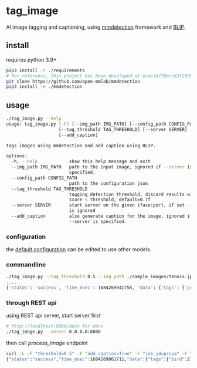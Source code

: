 # tag_image

AI image tagging and captioning, using [mmdetection](https://github.com/open-mmlab/mmdetection) framework and [BLIP](https://github.com/salesforce/BLIP).

## install

requires python 3.9+

~~~bash
pip3 install -r ./requirements
# for reference, this project has been developed at ecac3a77becc63f23d9f6980b2a36f86acd00a8a, so checkout this specific commit if you have problems...
git clone https://github.com/open-mmlab/mmdetection
pip3 install -e ./mmdetection
~~~

## usage

~~~bash
./tag_image.py --help
usage: tag_image.py [-h] [--img_path IMG_PATH] [--config_path CONFIG_PATH]
                    [--tag_threshold TAG_THRESHOLD] [--server SERVER]
                    [--add_caption]

tags images using mmdetection and add caption using BLIP.

options:
  -h, --help            show this help message and exit
  --img_path IMG_PATH   path to the input image, ignored if --server is
                        specified.
  --config_path CONFIG_PATH
                        path to the configuration json
  --tag_threshold TAG_THRESHOLD
                        tagging_detection threshold, discard results with
                        score < threshold, default=0.7f
  --server SERVER       start server on the given iface:port, if set --img
                        is ignored
  --add_caption         also generate caption for the image. ignored if
                        --server is specified.
~~~

### configuration

the [default configuration](./config.json) can be edited to use other models.

### commandline

~~~bash
./tag_image.py --tag_threshold 0.5 --img_path ./sample_images/tennis.jpg --add_caption
....
{'status': 'success', 'time_msec': 1684269941755, 'data': {'tags': {'person': 2, 'sports_ball': 1, 'tennis_racket': 1}, 'caption': 'two pictures of a man holding a trophy and a tennis ball', 'file_name': 'tennis.jpg'}}
~~~

### through REST api

using REST api server, start server first

~~~bash
# http://localhost:8080/docs for docs
./tag_image.py --server 0.0.0.0:8080 
~~~

then call *process_image* endpoint

~~~bash
curl -L -F "threshold=0.5" -F "add_caption=True" -F "job_id=prova" -F "file_name=ducks.jpg" -F "file=@./sample_images/ducks.jpg" http://127.0.0.1:8080/process_image
{"status":"success","time_msec":1684269861711,"data":{"tags":{"bird":2},"file_name": "ducks.jpg", "caption":"ducks standing on a rock near the water and a river"},"req_id":"1684269859207291701","job_id":"prova"}
~~~
